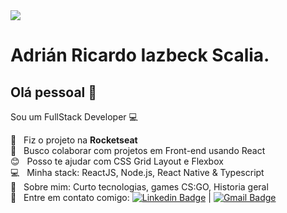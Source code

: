 

<img width="auto" src="https://github.com/tgmarinho/tgmarinho/blob/master/banner.png">


# Adrián Ricardo Iazbeck Scalia.

## Olá pessoal 👋
Sou um FullStack Developer :computer:

 :rocket:  &nbsp; Fiz o projeto na **Rocketseat**
 <br/> :purple_heart: &nbsp; Busco colaborar com projetos em Front-end usando React
 <br/> :blush: &nbsp; Posso te ajudar com CSS Grid Layout e Flexbox
 <br/> :computer: &nbsp; Minha stack: ReactJS, Node.js, React Native & Typescript
 <br/> 💬  &nbsp; Sobre mim: Curto tecnologias, games CS:GO, Historia geral
 <br/> :email: &nbsp; Entre em contato comigo: [![Linkedin Badge](https://scontent-gru2-1.xx.fbcdn.net/v/t1.0-1/p200x200/30729939_10214205457623322_25044405274542080_n.jpg?_nc_cat=111&_nc_sid=7206a8&_nc_ohc=xvY1qtb0IowAX_dk3aG&_nc_ht=scontent-gru2-1.xx&tp=6&oh=94739ba8e89763203cba0610a3b157d7&oe=5F518C83)](https://www.linkedin.com/in/adri%C3%A1n-ricardo-iazbeck-scalia-9462bb135/) 
| 
[![Gmail Badge](https://img.shields.io/badge/-adrian.r.scalia@gmail.com-c14438?style=flat-square&logo=Gmail&logoColor=white&link=mailto:adrian.r.scalia@gmail.com)](mailto:adrián.r.scalia@gmail.com)
